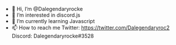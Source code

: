 - 👋 Hi, I’m @Dalegendaryrocke
- 👀 I’m interested in discord.js
- 🌱 I’m currently learning Javascript
- 📫 How to reach me Twitter: https://twitter.com/Dalegendaryroc2
                      Discord: Dalegendaryrocke#3528

<!---
Dalegendaryrocke/Dalegendaryrocke is a ✨ special ✨ repository because its `README.md` (this file) appears on your GitHub profile.
You can click the Preview link to take a look at your changes.
--->
